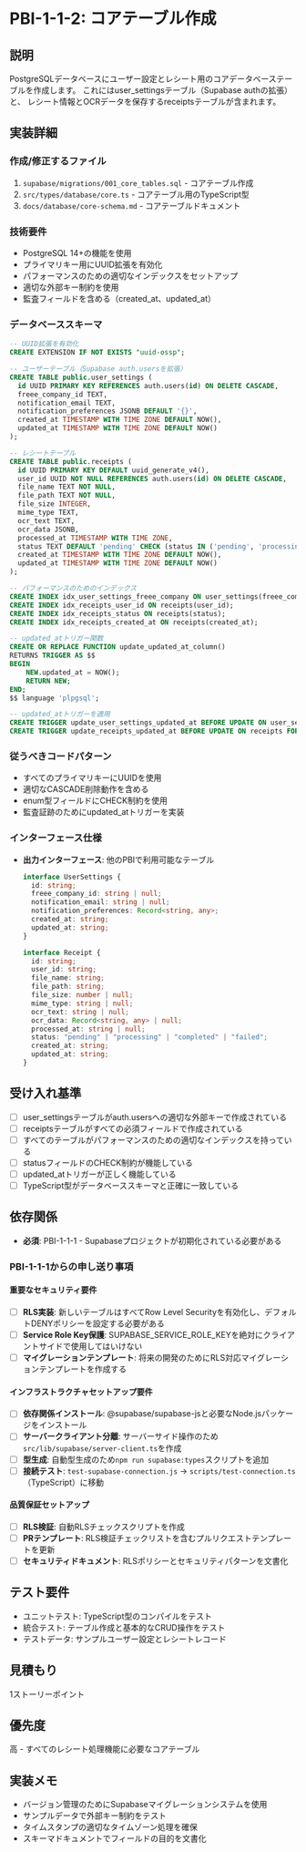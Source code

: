 # PBI-1-1-2: コアテーブル作成

## 説明

PostgreSQLデータベースにユーザー設定とレシート用のコアデータベーステーブルを作成します。
これにはuser_settingsテーブル（Supabase authの拡張）と、
レシート情報とOCRデータを保存するreceiptsテーブルが含まれます。

## 実装詳細

### 作成/修正するファイル

1. `supabase/migrations/001_core_tables.sql` - コアテーブル作成
2. `src/types/database/core.ts` - コアテーブル用のTypeScript型
3. `docs/database/core-schema.md` - コアテーブルドキュメント

### 技術要件

- PostgreSQL 14+の機能を使用
- プライマリキー用にUUID拡張を有効化
- パフォーマンスのための適切なインデックスをセットアップ
- 適切な外部キー制約を使用
- 監査フィールドを含める（created_at、updated_at）

### データベーススキーマ

```sql
-- UUID拡張を有効化
CREATE EXTENSION IF NOT EXISTS "uuid-ossp";

-- ユーザーテーブル（Supabase auth.usersを拡張）
CREATE TABLE public.user_settings (
  id UUID PRIMARY KEY REFERENCES auth.users(id) ON DELETE CASCADE,
  freee_company_id TEXT,
  notification_email TEXT,
  notification_preferences JSONB DEFAULT '{}',
  created_at TIMESTAMP WITH TIME ZONE DEFAULT NOW(),
  updated_at TIMESTAMP WITH TIME ZONE DEFAULT NOW()
);

-- レシートテーブル
CREATE TABLE public.receipts (
  id UUID PRIMARY KEY DEFAULT uuid_generate_v4(),
  user_id UUID NOT NULL REFERENCES auth.users(id) ON DELETE CASCADE,
  file_name TEXT NOT NULL,
  file_path TEXT NOT NULL,
  file_size INTEGER,
  mime_type TEXT,
  ocr_text TEXT,
  ocr_data JSONB,
  processed_at TIMESTAMP WITH TIME ZONE,
  status TEXT DEFAULT 'pending' CHECK (status IN ('pending', 'processing', 'completed', 'failed')),
  created_at TIMESTAMP WITH TIME ZONE DEFAULT NOW(),
  updated_at TIMESTAMP WITH TIME ZONE DEFAULT NOW()
);

-- パフォーマンスのためのインデックス
CREATE INDEX idx_user_settings_freee_company ON user_settings(freee_company_id);
CREATE INDEX idx_receipts_user_id ON receipts(user_id);
CREATE INDEX idx_receipts_status ON receipts(status);
CREATE INDEX idx_receipts_created_at ON receipts(created_at);

-- updated_atトリガー関数
CREATE OR REPLACE FUNCTION update_updated_at_column()
RETURNS TRIGGER AS $$
BEGIN
    NEW.updated_at = NOW();
    RETURN NEW;
END;
$$ language 'plpgsql';

-- updated_atトリガーを適用
CREATE TRIGGER update_user_settings_updated_at BEFORE UPDATE ON user_settings FOR EACH ROW EXECUTE FUNCTION update_updated_at_column();
CREATE TRIGGER update_receipts_updated_at BEFORE UPDATE ON receipts FOR EACH ROW EXECUTE FUNCTION update_updated_at_column();
```

### 従うべきコードパターン

- すべてのプライマリキーにUUIDを使用
- 適切なCASCADE削除動作を含める
- enum型フィールドにCHECK制約を使用
- 監査証跡のためにupdated_atトリガーを実装

### インターフェース仕様

- **出力インターフェース**: 他のPBIで利用可能なテーブル

  ```typescript
  interface UserSettings {
    id: string;
    freee_company_id: string | null;
    notification_email: string | null;
    notification_preferences: Record<string, any>;
    created_at: string;
    updated_at: string;
  }

  interface Receipt {
    id: string;
    user_id: string;
    file_name: string;
    file_path: string;
    file_size: number | null;
    mime_type: string | null;
    ocr_text: string | null;
    ocr_data: Record<string, any> | null;
    processed_at: string | null;
    status: "pending" | "processing" | "completed" | "failed";
    created_at: string;
    updated_at: string;
  }
  ```

## 受け入れ基準

- [ ] user_settingsテーブルがauth.usersへの適切な外部キーで作成されている
- [ ] receiptsテーブルがすべての必須フィールドで作成されている
- [ ] すべてのテーブルがパフォーマンスのための適切なインデックスを持っている
- [ ] statusフィールドのCHECK制約が機能している
- [ ] updated_atトリガーが正しく機能している
- [ ] TypeScript型がデータベーススキーマと正確に一致している

## 依存関係

- **必須**: PBI-1-1-1 - Supabaseプロジェクトが初期化されている必要がある

### PBI-1-1-1からの申し送り事項

#### 重要なセキュリティ要件

- [ ] **RLS実装**: 新しいテーブルはすべてRow Level Securityを有効化し、デフォルトDENYポリシーを設定する必要がある
- [ ] **Service Role Key保護**: SUPABASE_SERVICE_ROLE_KEYを絶対にクライアントサイドで使用してはいけない
- [ ] **マイグレーションテンプレート**: 将来の開発のためにRLS対応マイグレーションテンプレートを作成する

#### インフラストラクチャセットアップ要件

- [ ] **依存関係インストール**: @supabase/supabase-jsと必要なNode.jsパッケージをインストール
- [ ] **サーバークライアント分離**: サーバーサイド操作のため`src/lib/supabase/server-client.ts`を作成
- [ ] **型生成**: 自動型生成のため`npm run supabase:types`スクリプトを追加
- [ ] **接続テスト**: `test-supabase-connection.js` → `scripts/test-connection.ts`（TypeScript）に移動

#### 品質保証セットアップ

- [ ] **RLS検証**: 自動RLSチェックスクリプトを作成
- [ ] **PRテンプレート**: RLS検証チェックリストを含むプルリクエストテンプレートを更新
- [ ] **セキュリティドキュメント**: RLSポリシーとセキュリティパターンを文書化

## テスト要件

- ユニットテスト: TypeScript型のコンパイルをテスト
- 統合テスト: テーブル作成と基本的なCRUD操作をテスト
- テストデータ: サンプルユーザー設定とレシートレコード

## 見積もり

1ストーリーポイント

## 優先度

高 - すべてのレシート処理機能に必要なコアテーブル

## 実装メモ

- バージョン管理のためにSupabaseマイグレーションシステムを使用
- サンプルデータで外部キー制約をテスト
- タイムスタンプの適切なタイムゾーン処理を確保
- スキーマドキュメントでフィールドの目的を文書化
